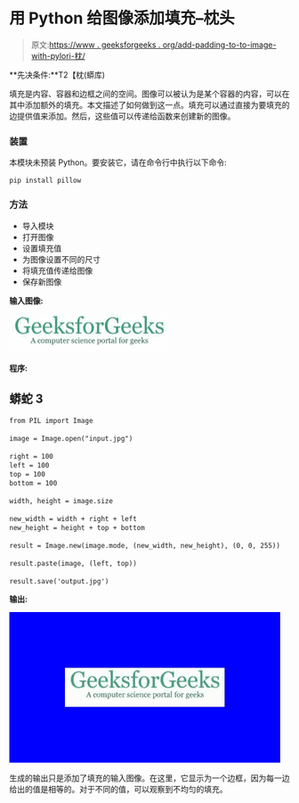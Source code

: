 # 用 Python 给图像添加填充–枕头

> 原文:[https://www . geeksforgeeks . org/add-padding-to-to-image-with-pylori-枕/](https://www.geeksforgeeks.org/add-padding-to-the-image-with-python-pillow/)

**先决条件:**T2【枕(蟒库)

填充是内容、容器和边框之间的空间。图像可以被认为是某个容器的内容，可以在其中添加额外的填充。本文描述了如何做到这一点。填充可以通过直接为要填充的边提供值来添加。然后，这些值可以传递给函数来创建新的图像。

### 装置

本模块未预装 Python。要安装它，请在命令行中执行以下命令:

```
pip install pillow
```

### 方法

*   导入模块
*   打开图像
*   设置填充值
*   为图像设置不同的尺寸
*   将填充值传递给图像
*   保存新图像

**输入图像:**

![](img/c411ae9db78e0fc80a55e348ba3cfc58.png)

**程序:**

## 蟒蛇 3

```
from PIL import Image

image = Image.open("input.jpg")

right = 100
left = 100
top = 100
bottom = 100

width, height = image.size

new_width = width + right + left
new_height = height + top + bottom

result = Image.new(image.mode, (new_width, new_height), (0, 0, 255))

result.paste(image, (left, top))

result.save('output.jpg')
```

**输出:**

![](img/4618952525cc18dd196ac2b0b813c271.png)

生成的输出只是添加了填充的输入图像。在这里，它显示为一个边框，因为每一边给出的值是相等的。对于不同的值，可以观察到不均匀的填充。